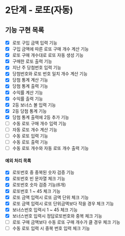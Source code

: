# 2단계 - 로또(자동)

## 기능 구현 목록
* [X] 로또 구입 금액 입력 기능
* [X] 구입 금액에 따른 로또 구매 개수 계산 기능
* [X] 로또 구매 개수대로 로또 자동 생성 기능
* [X] 구매한 로또 출력 기능
* [X] 지난 주 당첨번호 입력 기능
* [X] 당첨번호와 로또 번호 일치 개수 계산 기능
* [X] 당첨 통계 계산 기능
* [X] 당첨 통계 출력 기능
* [X] 수익률 계산 기능
* [X] 수익률 출력 기능 
* [X] 2등 보너스 볼 입력 기능
* [X] 2등 당첨 통계 기능
* [X] 당첨 통계 출력에 2등 추가 기능
* [ ] 수동 로또 구매 개수 입력 기능
* [ ] 자동 로또 개수 계산 기능
* [ ] 수동 로또 입력 기능
* [ ] 수동 로또 출력 기능
* [ ] 수동 로또 개수와 자동 로또 개수 출력 기능

#### 예외 처리 목록
* [X] 로또번호 중 중복된 숫자 검증 기능
* [X] 로또번호 빈 문자열 체크 기능
* [X] 로또번호 숫자 검증 기능(6개) 
* [X] 로또번호 1 ~ 45 체크 기능
* [X] 로또 금액 입력시 로또 금액 단위 체크 기능
* [X] 로또 금액 입력시 로또 단위금액보다 작을 경우 체크 기능
* [X] 보너스번호 입력시 1 ~ 45 체크 기능
* [X] 보너스번호 입력시 정답로또번호와 중복 체크 기능
* [ ] 로또 구매 금액보다 수동 로또 구매 개수가 클 경우 체크 기능
* [ ] 수동 로또 입력 시 중복 번호 입력 체크 기능 

